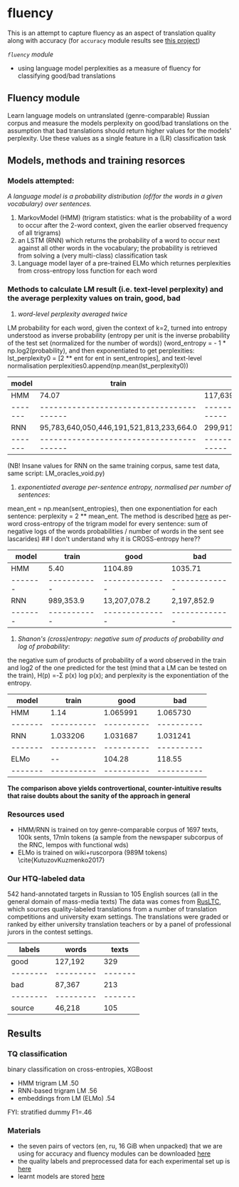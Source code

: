 # fluency
This is an attempt to capture fluency as an aspect of translation quality along with accuracy
(for `accuracy` module results see [this project](https://github.com/kunilovskaya/accuracy))

*`fluency` module*
* using language model perplexities as a measure of fluency for classifying good/bad translations

## Fluency module
Learn language models on untranslated (genre-comparable) Russian corpus and measure the models perplexity on good/bad translations on the assumption that bad translations should return higher values for the models' perplexity. Use these values as a single feature in a (LR) classification task

## Models, methods and training resorces
### Models attempted:
*A language model is a probability distribution (of/for the words in a given vocabulary) over sentences.*
1. MarkovModel (HMM) (trigram statistics: what is the probability of a word to occur after the 2-word context, given the earlier observed frequency of all trigrams)
1. an LSTM (RNN) which returns the probability of a word to occur next against all other words in the vocabulary; the probability is retrieved from solving a (very multi-class) classification task
1. Language model layer of a pre-trained ELMo which returnes perplexities from cross-entropy loss function for each word

### Methods to calculate LM result (i.e. text-level perplexity) and the average perplexity values on train, good, bad 
1. *word-level perplexity averaged twice*

LM probability for each word, given the context of k=2, turned into entropy understood as inverse probability (entropy per unit is the inverse probability of the test set (normalized for the number of words)) (word\_entropy = - 1 * np.log2(probability), and then exponentiated to get perplexities: lst\_perplexity0 = [2 ** ent for ent in sent_entropies], and text-level normalisation perplexities0.append(np.mean(lst_perplexity0))

| model |                train                   |                    good         |         bad         |
|-------|----------------------------------------|---------------------------------|---------------------|
|  HMM  |                   74.07                |       117,639.9                 |     120,406.2       |
|-------|----------------------------------------|---------------------------------|---------------------|
|  RNN  |95,783,640,050,446,191,521,813,233,664.0|299,911,314,419,825,181,196,288.0|503,315,467,063,556.4|
|-------|----------------------------------------|---------------------------------|---------------------|

(NB! Insane values for RNN on the same training corpus, same test data, same script: LM\_oracles\_void.py)

1. *exponentiated average per-sentence entropy, normalised per number of sentences*: 

mean\_ent = np.mean(sent\_entropies), then one exponentiation for each sentence: perplexity = 2 ** mean\_ent. The method is described [here](https://www.inf.ed.ac.uk/teaching/courses/fnlp/lectures/04_slides-2x2.pdf) as per-word cross-entropy of the trigram model for every sentence: sum of negative logs of the words probabilities / number of words in the sent see lascarides) ## I don't understand why it is CROSS-entropy here??

| model	|   train   |   good       |    bad      |
|-------|-----------|--------------|-------------|
|  HMM  |    5.40   |    1104.89   |     1035.71 |
|-------|-----------|--------------|-------------|
|  RNN  | 989,353.9 | 13,207,078.2 | 2,197,852.9 |
|-------|-----------|--------------|-------------|

1. *Shanon's (cross)entropy: negative sum of products of probability and log of probability*: 

the negative sum of products of probability of a word observed in the train and log2 of the one predicted for the test (mind that a LM can be tested on the train), H(p) =-Σ p(x) log p(x); and perplexity is the exponentiation of the entropy.

| model	|   train  |    good  |    bad   |
|-------|----------|----------|----------|
|  HMM  |    1.14  | 1.065991 | 1.065730 |
|-------|----------|----------|----------|
|  RNN  | 1.033206 | 1.031687 | 1.031241 |
|-------|----------|----------|----------|
| ELMo  | --       |  104.28  |  118.55  |
|-------|----------|----------|----------|

**The comparison above yields controvertional, counter-intuitive results that raise doubts about the sanity of the approach in general**

### Resources used
* HMM/RNN is trained on toy genre-comparable corpus of 1697 texts, 100k sents, 17mln tokens (a sample from the newspaper subcorpus of the RNC, lempos with functional wds)
* ELMo is trained on wiki+ruscorpora (989M tokens) \cite{KutuzovKuzmenko2017}

### Our HTQ-labeled data
542 hand-annotated targets in Russian to 105 English sources (all in the general domain of mass-media texts)
The data was comes from [RusLTC](https://www.rus-ltc.org/static/html/about.html), which sources quality-labeled translations from a number of translation competitions and university exam settings.
The translations were graded or ranked by either university translation teachers or by a panel of professional jurors in the contest settings. 

| labels |  words  | texts |
|--------|---------|-------|
| good   | 127,192 |  329  |
|--------|---------|-------|
|  bad   |  87,367 |  213  |
|--------|---------|-------|
| source |  46,218 |  105  |

## Results
### TQ classification
binary classification on cross-entropies, XGBoost
* HMM trigram LM             .50
* RNN-based trigram LM       .56
* embeddings from LM (ELMo)  .54

FYI: stratified dummy F1=.46

### Materials
* the seven pairs of vectors (en, ru, 16 GiB when unpacked) that we are using for accuracy and fluency modules can be downloaded [here](https://dev.rus-ltc.org/static/misc/vectors.tar.gz)
* the quality labels and preprocessed data for each experimental set up is [here](https://dev.rus-ltc.org/static/misc/LMs_predict_quality.tar.gz)
* learnt models are stored [here](https://dev.rus-ltc.org/static/misc/oracles.tar.gz)





